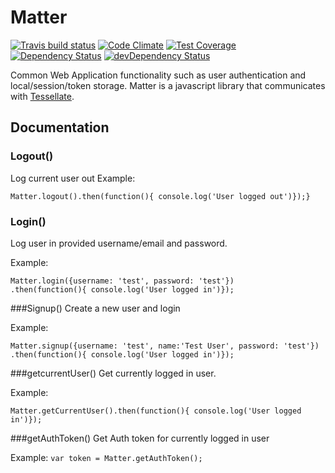 # Matter


[![Travis build status](https://travis-ci.org/KyperTech/matter.svg?branch=master)](https://travis-ci.org/kypertech/matter)
[![Code Climate](https://codeclimate.com/github/KyperTech/matter/badges/gpa.svg)](https://codeclimate.com/github/kypertech/matter)
[![Test Coverage](https://codeclimate.com/github/KyperTech/matter/badges/coverage.svg)](https://codeclimate.com/github/KyperTech/matter)
[![Dependency Status](https://david-dm.org/kypertech/matter.svg)](https://david-dm.org/kypertech/matter)
[![devDependency Status](https://david-dm.org/kypertech/matter/dev-status.svg)](https://david-dm.org/kypertech/matter#info=devDependencies)

Common Web Application functionality such as user authentication and local/session/token storage. Matter is a javascript library that communicates with [Tessellate](https://github.com/KyperTech/tessellate).

## Documentation

### Logout()
Log current user out
Example: 
```
Matter.logout().then(function(){ console.log('User logged out')});}
```

### Login()
Log user in provided username/email and password.

Example: 
```
Matter.login({username: 'test', password: 'test'})
.then(function(){ console.log('User logged in')});
```

###Signup()
Create a new user and login

Example: 
```
Matter.signup({username: 'test', name:'Test User', password: 'test'})
.then(function(){ console.log('User logged in')});
```

###getcurrentUser()
Get currently logged in user.

Example: 
```
Matter.getCurrentUser().then(function(){ console.log('User logged in')});
```

###getAuthToken()
Get Auth token for currently logged in user

Example: `var token = Matter.getAuthToken();`

